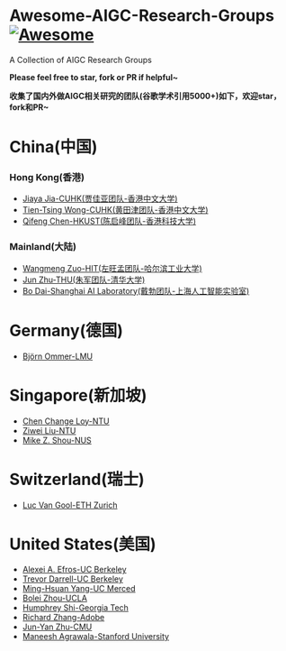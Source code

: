 # Awesome-AIGC-Research-Groups[![Awesome](https://cdn.rawgit.com/sindresorhus/awesome/d7305f38d29fed78fa85652e3a63e154dd8e8829/media/badge.svg)](https://github.com/sindresorhus/awesome)
A Collection of AIGC Research Groups

**Please feel free to star, fork or PR if helpful~**

**收集了国内外做AIGC相关研究的团队(谷歌学术引用5000+)如下，欢迎star，fork和PR~**

# China(中国)

### Hong Kong(香港)

- [Jiaya Jia-CUHK(贾佳亚团队-香港中文大学)](https://jiaya.me/)
- [Tien-Tsing Wong-CUHK(黄田津团队-香港中文大学)](http://www.cse.cuhk.edu.hk/~ttwong/)
- [Qifeng Chen-HKUST(陈启峰团队-香港科技大学)](https://cqf.io/)

### Mainland(大陆)

- [Wangmeng Zuo-HIT(左旺孟团队-哈尔滨工业大学)](http://homepage.hit.edu.cn/wangmengzuo)
- [Jun Zhu-THU(朱军团队-清华大学)](https://ml.cs.tsinghua.edu.cn/~jun/research.shtml)
- [Bo Dai-Shanghai AI Laboratory(戴勃团队-上海人工智能实验室)](https://daibo.info/)

# Germany(德国)

- [Björn Ommer-LMU](https://ommer-lab.com/)

# Singapore(新加坡)

- [Chen Change Loy-NTU](https://www.mmlab-ntu.com/person/ccloy/index.html)
- [Ziwei Liu-NTU](https://liuziwei7.github.io/)
- [Mike Z. Shou-NUS](https://sites.google.com/view/showlab)

# Switzerland(瑞士)

- [Luc Van Gool-ETH Zurich](https://vision.ee.ethz.ch/)


# United States(美国)

- [Alexei A. Efros-UC Berkeley](https://people.eecs.berkeley.edu/~efros/)
- [Trevor Darrell-UC Berkeley](https://people.eecs.berkeley.edu/~trevor/)
- [Ming-Hsuan Yang-UC Merced](https://faculty.ucmerced.edu/mhyang/)
- [Bolei Zhou-UCLA](https://boleizhou.github.io/)
- [Humphrey Shi-Georgia Tech](https://www.shi-labs.com/#page-top)
- [Richard Zhang-Adobe](http://richzhang.github.io/)
- [Jun-Yan Zhu-CMU](https://www.cs.cmu.edu/~junyanz/)
- [Maneesh Agrawala-Stanford University](https://graphics.stanford.edu/~maneesh/)
